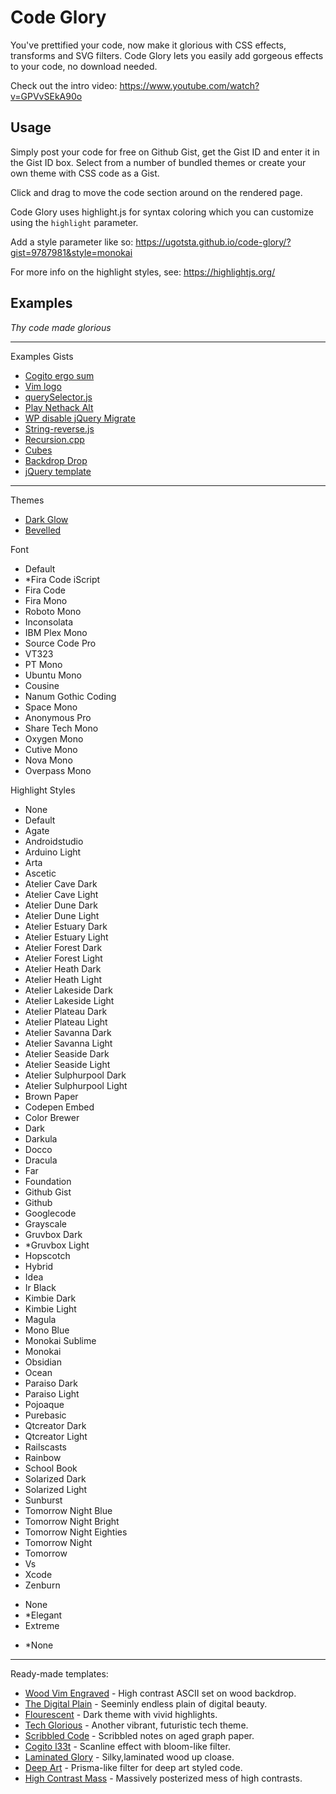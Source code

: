 # Code Glory

You've prettified your code, now make it glorious with CSS effects, transforms and SVG filters. Code Glory lets you easily add gorgeous effects to your code, no download needed.

Check out the intro video: https://www.youtube.com/watch?v=GPVvSEkA90o

## Usage

Simply post your code for free on Github Gist, get the Gist ID and enter it in the Gist ID box. Select from a number of bundled themes or create your own theme with CSS code as a Gist.

Click and drag to move the code section around on the rendered page.

Code Glory uses highlight.js for syntax coloring which you can customize using the `highlight` parameter.

Add a style parameter like so:
https://ugotsta.github.io/code-glory/?gist=9787981&style=monokai

For more info on the highlight styles, see: https://highlightjs.org/

## Examples <!-- {$gd_info} -->
<!-- {$gd_help_ribbon} -->

_Thy code made glorious_

-----

Examples Gists <!-- {$gd_gist} -->
- [Cogito ergo sum](https://gist.github.com/1afacb7b662cfbfd0624e52c6425ceee)
- [Vim logo](https://gist.github.com/5611986)
- [querySelector.js](https://gist.github.com/AllThingsSmitty/f9029e6236a7c2a03203)
- [Play Nethack Alt](https://gist.github.com/66f1f3786beb72f03c5b461519081764)
- [WP disable jQuery Migrate](https://gist.github.com/chuckreynolds/f7f108880a1c8e674efc229245d93b09)
- [String-reverse.js](https://gist.github.com/nilz3ro/ff9e36538de06b6a0b40a96252d58dc5)
- [Recursion.cpp](https://gist.github.com/95beb4892f95a5945da54a069ee47b10)
- [Cubes](https://gist.github.com/9787981)
- [Backdrop Drop](https://gist.github.com/9ef934473e4cf4d50d8b06d2598b24d1)
- [jQuery template](https://gist.github.com/mediaash/7983499)

-----

<!-- {$gd_collapsible_theme} -->

Themes <!-- {$gd_css} -->
- [Dark Glow](https://gist.github.com/c6d0a4d16b627d72563b43b60a164c31)
- [Bevelled](https://gist.github.com/2db42669ad4101a680c5cdc79fe4daf8)

Font <!-- {$gd_select_font} -->
- Default
- *Fira Code iScript
- Fira Code
- Fira Mono
- Roboto Mono
- Inconsolata
- IBM Plex Mono
- Source Code Pro
- VT323
- PT Mono
- Ubuntu Mono
- Cousine
- Nanum Gothic Coding
- Space Mono
- Anonymous Pro
- Share Tech Mono
- Oxygen Mono
- Cutive Mono
- Nova Mono
- Overpass Mono

Highlight Styles <!-- {$gd_select_highlight} -->
- None
- Default
- Agate
- Androidstudio
- Arduino Light
- Arta
- Ascetic
- Atelier Cave Dark
- Atelier Cave Light
- Atelier Dune Dark
- Atelier Dune Light
- Atelier Estuary Dark
- Atelier Estuary Light
- Atelier Forest Dark
- Atelier Forest Light
- Atelier Heath Dark
- Atelier Heath Light
- Atelier Lakeside Dark
- Atelier Lakeside Light
- Atelier Plateau Dark
- Atelier Plateau Light
- Atelier Savanna Dark
- Atelier Savanna Light
- Atelier Seaside Dark
- Atelier Seaside Light
- Atelier Sulphurpool Dark
- Atelier Sulphurpool Light
- Brown Paper
- Codepen Embed
- Color Brewer
- Dark
- Darkula
- Docco
- Dracula
- Far
- Foundation
- Github Gist
- Github
- Googlecode
- Grayscale
- Gruvbox Dark
- *Gruvbox Light
- Hopscotch
- Hybrid
- Idea
- Ir Black
- Kimbie Dark
- Kimbie Light
- Magula
- Mono Blue
- Monokai Sublime
- Monokai
- Obsidian
- Ocean
- Paraiso Dark
- Paraiso Light
- Pojoaque
- Purebasic
- Qtcreator Dark
- Qtcreator Light
- Railscasts
- Rainbow
- School Book
- Solarized Dark
- Solarized Light
- Sunburst
- Tomorrow Night Blue
- Tomorrow Night Bright
- Tomorrow Night Eighties
- Tomorrow Night
- Tomorrow
- Vs
- Xcode
- Zenburn

<!-- {$gd_theme_variables} -->

<!-- {$gd_collapsible_end_theme} -->

<!-- {$gd_collapsible_effects} -->

<!-- {$gd_select_tiltshift} -->
- None
- *Elegant
- Extreme

<!-- {$gd_select_svg-filter} -->
- *None

-----

<!-- {$gd_slider_vignette="0.5,0,1,0.025"} -->

<!-- {$gd_slider_brightness="1,0,3,0.05"} -->

<!-- {$gd_slider_contrast="100,0,300,1,%"} -->

<!-- {$gd_slider_grayscale="0,0,100,1,%"} -->

<!-- {$gd_slider_hue-rotate="0,0,360,1,deg"} -->

<!-- {$gd_slider_invert="0,0,100,1,%"} -->

<!-- {$gd_slider_saturate="100,0,300,1,%"} -->

<!-- {$gd_slider_sepia="0,0,100,1,%"} -->

<!-- {$gd_slider_blur="0,0,20,1,px"} -->

<!-- {$gd_collapsible_end_effects} -->

<!-- {$gd_collapsible_perspective} -->

<!-- {$gd_slider_scale="1,0.1,6,0.01"} -->

<!-- {$gd_slider_perspective="1500,0,2000,1,px"} -->

<!-- {$gd_slider_rotateX="0,0,360,1,deg"} -->

<!-- {$gd_slider_rotateY="0,0,360,1,deg"} -->

<!-- {$gd_slider_scaleZ="0,1,5,0.1"} -->

<!-- {$gd_slider_rotateZ="0,0,360,1,deg"} -->

<!-- {$gd_slider_translateZ="0,-500,500,1,px"} -->

<!-- {$gd_collapsible_end_perspective} -->

<!-- {$gd_collapsible_dimensions} -->

<!-- {$gd_slider_width="800,200,4000,1,px"} -->

<!-- {$gd_slider_padding="60,0,200,1,%"} -->

<!-- {$gd_slider_offsetX="0,-4000,4000,1,px"} -->

<!-- {$gd_slider_offsetY="0,-4000,4000,1,px"} -->

<!-- {$gd_collapsible_end_dimensions} -->

<!-- {$gd_collapsible_presets} -->

Ready-made templates:
- [Wood Vim Engraved](?svg-filter=Bump+Engraving-filter53&highlight=agate&vignette=1&css=e9dc237da3d9bda63302fe4b659c20b5&brightness=0.9&contrast=160&hue-rotate=0&invert=0&rotatex=0&translatez=-500&gist=5611986&font=fira-mono&rotatez=0&rotatey=337&perspective=675&saturate=141&sepia=0&scale=1.25&scalez=1&tiltshift=none&grayscale=0&blur=0&bg=cornsilk&rotateX=0&rotateY=356&rotateZ=2&translateZ=-298&width=613&padding=60&offsetx=0&offsety=0&fontsize=109&offsetX=-68&offsetY=-269) - High contrast ASCII set on wood backdrop.
- [The Digital Plain](?highlight=dracula&primary-color=default&perspective=807&translatex=-820&css=a634da7b7130fd40d682360154cc4e2e&brightness=0.8&contrast=200&hue-rotate=279&rotatex=15&gist=9ef934473e4cf4d50d8b06d2598b24d1&vignette=0.275&rotatez=338&scale=1&rotatey=3&scalez=1&tiltshift=elegant&saturate=100&bg=cornsilk&fontsize=100&rotateZ=338&translateZ=25&translatez=25&width=800&padding=60&offsetx=0&offsety=0&offsetX=734&offsetY=-227&rotateX=7&rotateY=0) - Seeminly endless plain of digital beauty.
- [Flourescent](?highlight=hopscotch&tiltshift=elegant&vignette=0.5&brightness=2.5&contrast=205&scale=0.9&perspective=1500&rotatex=344&rotatey=352&scalez=1&rotatez=10&translatez=0&width=1336&padding=62&offsetx=-197&offsety=287&bg=cornsilk&fontsize=178&rotateX=344&rotateY=352&scaleZ=1&rotateZ=10&translateZ=0&gist=ff9e36538de06b6a0b40a96252d58dc5&css=c6d0a4d16b627d72563b43b60a164c31&primary-color=slategrey) - Dark theme with vivid highlights.
- [Tech Glorious](?highlight=arta&gist=1afacb7b662cfbfd0624e52c6425ceee&translatez=0&font=cousine&brightness=0.6&hue-rotate=153&css=a634da7b7130fd40d682360154cc4e2e&vignette=0.85&contrast=297&invert=0&fontsize=137&scale=1&perspective=411&rotatex=15&rotatey=3&scalez=1&rotatez=10&tiltshift=none&primary-color=green&rotateX=352) - Another vibrant, futuristic tech theme.
- [Scribbled Code](?highlight=arduino-light&font=default&css=77b1f66ad5093c2db29c666ad15f334d&gist=ff9e36538de06b6a0b40a96252d58dc5&translatez=215&perspective=691&vignette=0.175&rotatex=8&brightness=1&contrast=101&invert=0&sepia=28&hue-rotate=0&saturate=99) - Scribbled notes on aged graph paper.
- [Cogito l33t](?highlight=arta&gist=1afacb7b662cfbfd0624e52c6425ceee&translatez=0&font=cousine&brightness=0.7&hue-rotate=153&css=a634da7b7130fd40d682360154cc4e2e&vignette=0.8&contrast=300&invert=0&fontsize=137&scale=1&perspective=411&rotatex=352&rotatey=3&scalez=1&rotatez=10&tiltshift=none&primary-color=green&rotateX=352&svg-filter=none&grayscale=0&saturate=100&sepia=0&blur=0&width=800&padding=60&offsetx=0&offsety=0&bg=cornsilk&offsetX=394&offsetY=364) -  Scanline effect with bloom-like filter.
- [Laminated Glory](?svg-filter=Silk+Carpet-f053&css=e9dc237da3d9bda63302fe4b659c20b5&translatez=350&perspective=1163&rotatey=0&rotatez=339&rotatex=27&gist=83ccf018e834b68cfa1f8d33510642a7&fontsize=300&brightness=1.1&vignette=0&contrast=114&sepia=0&invert=100&hue-rotate=187&grayscale=32&saturate=116&scale=2.32) - Silky,laminated wood up cloase.
- [Deep Art](?highlight=xcode&font=anonymous-pro&svg-filter=Liquid+Drawing-f147&css=ece15baa3b80cd95bc0b7a0a2b5a24bd&gist=95beb4892f95a5945da54a069ee47b10&translatez=470&contrast=105&brightness=0.7&hue-rotate=0&invert=0&sepia=46&blur=0&perspective=989&rotatex=13&rotatez=4&vignette=0.825) - Prisma-like filter for deep art styled code.
- [High Contrast Mass](?highlight=vs&font=anonymous-pro&svg-filter=Stained+Glass-f086&translatez=0&css=d1a6d5621b883bf6af886855d853d502&gist=ff9e36538de06b6a0b40a96252d58dc5&invert=100&hue-rotate=109&contrast=300&brightness=1.3&vignette=1&perspective=2000&rotatex=15&rotatez=10&saturate=293&rotatey=3&tiltshift=none&scale=1.31&scalez=1&offsetx=-416&offsety=-127&bg=cornsilk&fontsize=100&offsetX=161&offsetY=357&rotateY=4&rotateZ=10) - Massively posterized mess of high contrasts.

<!-- {$gd_collapsible_end_presets} -->

<!-- {$gd_hide} -->
